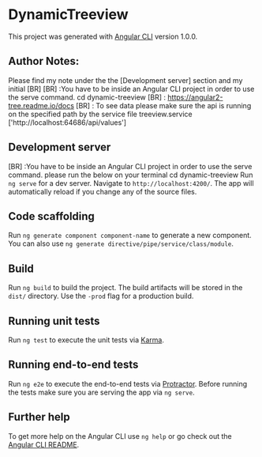 
# DynamicTreeview

This project was generated with [Angular CLI](https://github.com/angular/angular-cli) version 1.0.0.

## Author Notes:

Please find my note under the  the [Development server] section and my initial [BR]
[BR] :You have to be inside an Angular CLI project in order to use the serve command.
cd dynamic-treeview
[BR] : https://angular2-tree.readme.io/docs
[BR] : To see data please make sure the api is running on the specified path by the service
       file treeview.service ['http://localhost:64686/api/values']
       

## Development server

[BR] :You have to be inside an Angular CLI project in order to use the serve command.
please run the below on your terminal
cd dynamic-treeview
Run `ng serve` for a dev server. Navigate to `http://localhost:4200/`. The app will automatically reload if you change any of the source files.

## Code scaffolding

Run `ng generate component component-name` to generate a new component. You can also use `ng generate directive/pipe/service/class/module`.

## Build

Run `ng build` to build the project. The build artifacts will be stored in the `dist/` directory. Use the `-prod` flag for a production build.

## Running unit tests

Run `ng test` to execute the unit tests via [Karma](https://karma-runner.github.io).

## Running end-to-end tests

Run `ng e2e` to execute the end-to-end tests via [Protractor](http://www.protractortest.org/).
Before running the tests make sure you are serving the app via `ng serve`.

## Further help

To get more help on the Angular CLI use `ng help` or go check out the [Angular CLI README](https://github.com/angular/angular-cli/blob/master/README.md).
